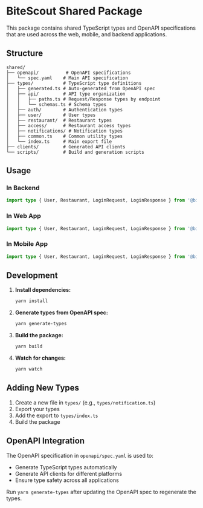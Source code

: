 # BiteScout Shared Package

This package contains shared TypeScript types and OpenAPI specifications that are used across the web, mobile, and backend applications.

## Structure

```
shared/
├── openapi/          # OpenAPI specifications
│   └── spec.yaml    # Main API specification
├── types/           # TypeScript type definitions
│   ├── generated.ts # Auto-generated from OpenAPI spec
│   ├── api/         # API type organization
│   │   ├── paths.ts # Request/Response types by endpoint
│   │   └── schemas.ts # Schema types
│   ├── auth/        # Authentication types
│   ├── user/        # User types
│   ├── restaurant/  # Restaurant types
│   ├── access/      # Restaurant access types
│   ├── notifications/ # Notification types
│   ├── common.ts    # Common utility types
│   └── index.ts     # Main export file
├── clients/         # Generated API clients
└── scripts/         # Build and generation scripts
```

## Usage

### In Backend
```typescript
import type { User, Restaurant, LoginRequest, LoginResponse } from '@bitescout/shared';
```

### In Web App
```typescript
import type { User, Restaurant, LoginRequest, LoginResponse } from '@bitescout/shared';
```

### In Mobile App
```typescript
import type { User, Restaurant, LoginRequest, LoginResponse } from '@bitescout/shared';
```

## Development

1. **Install dependencies:**
   ```bash
   yarn install
   ```

2. **Generate types from OpenAPI spec:**
   ```bash
   yarn generate-types
   ```

3. **Build the package:**
   ```bash
   yarn build
   ```

4. **Watch for changes:**
   ```bash
   yarn watch
   ```

## Adding New Types

1. Create a new file in `types/` (e.g., `types/notification.ts`)
2. Export your types
3. Add the export to `types/index.ts`
4. Build the package

## OpenAPI Integration

The OpenAPI specification in `openapi/spec.yaml` is used to:
- Generate TypeScript types automatically
- Generate API clients for different platforms
- Ensure type safety across all applications

Run `yarn generate-types` after updating the OpenAPI spec to regenerate the types. 